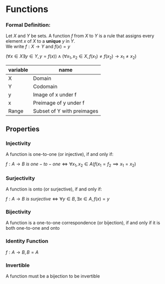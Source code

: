 # Functions
### Formal Definition:  
Let $X$ and $Y$ be sets. A function $f$ from $X$ to $Y$ is a rule that assigns every element $x$ of $X$ to a **unique** $y$ in $Y$.  
We write $f: X\rightarrow Y$ and $f(x) = y$

$(\forall x\in X\exists y\in Y, y=f(x))\land(\forall x_1,x_2\in X,f(x_1)\not=f(x_2)\rightarrow x_1\not=x_2)$
<br>

|variable|name|
|-|-
|X|Domain
|Y|Codomain
|y|Image of x under f
|x|Preimage of y under f
|Range|Subset of Y with preimages

## Properties
### Injectivity
A function is one-to-one (or injective), if and only if:

$f:A\rightarrow B\ is\ one-to-one\iff\forall x_1,x_2\in A(f(x_1=f_2\implies x_1=x_2)$

### Surjectivity
A function is onto (or surjective), if and only if:

$f:A\rightarrow B\ is\ surjective\iff\forall y\in B,\exists x\in A, f(x)=y$

### Bijectivity
A function is a one-to-one correspondence (or bijection), if and only if it is both one-to-one and onto

### Identity Function
$f:A\rightarrow B, B=A$

### Invertible
A function must be a bijection to be invertible
